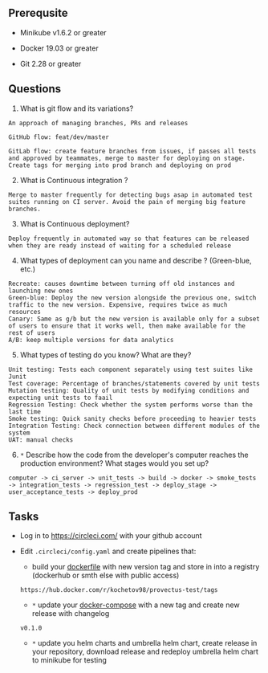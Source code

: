 ## Prerequsite

* Minikube v1.6.2 or greater

* Docker 19.03 or greater

* Git 2.28 or greater

## Questions

1. What is git flow and its variations?

```
An approach of managing branches, PRs and releases

GitHub flow: feat/dev/master

GitLab flow: create feature branches from issues, if passes all tests and approved by teammates, merge to master for deploying on stage. Create tags for merging into prod branch and deploying on prod
```

2. What is Continuous integration ?

```
Merge to master frequently for detecting bugs asap in automated test suites running on CI server. Avoid the pain of merging big feature branches.
```

3. What is Continuous deployment?

```
Deploy frequently in automated way so that features can be released when they are ready instead of waiting for a scheduled release
```

4. What types of deployment can you name and describe ? (Green-blue, etc.)

```
Recreate: causes downtime between turning off old instances and launching new ones
Green-blue: Deploy the new version alongside the previous one, switch traffic to the new version. Expensive, requires twice as much resources
Canary: Same as g/b but the new version is available only for a subset of users to ensure that it works well, then make available for the rest of users
A/B: keep multiple versions for data analytics
```

5. What types of testing do you know? What are they?

```
Unit testing: Tests each component separately using test suites like Junit
Test coverage: Percentage of branches/statements covered by unit tests
Mutation testing: Quality of unit tests by modifying conditions and expecting unit tests to faail
Regression Testing: Check whether the system performs worse than the last time
Smoke testing: Quick sanity checks before proceeding to heavier tests
Integration Testing: Check connection between different modules of the system
UAT: manual checks
```

6. `*` Describe how the code from the developer's computer reaches the production environment? What stages would you set up?

```
computer -> ci_server -> unit_tests -> build -> docker -> smoke_tests -> integration_tests -> regression_test -> deploy_stage -> user_acceptance_tests -> deploy_prod
```


## Tasks

* Log in to https://circleci.com/ with your github account 

* Edit `.circleci/config.yaml` and create pipelines that:
    * build your [dockerfile](../02%20-%20dockerfile/Dockerfile) with new version tag and store in into a registry (dockerhub or smth else with public access)
    
    ```
    https://hub.docker.com/r/kochetov98/provectus-test/tags
    ```

    *  `*` update your [docker-compose](../03%20-%20docker-compose/example/docker-compose.yaml) with a new tag and create new release with changelog
    
    ```
    v0.1.0
    ```
    
    *  `*` update you helm charts and umbrella helm chart, create release in your repository, download release and redeploy umbrella helm chart to minikube for testing
